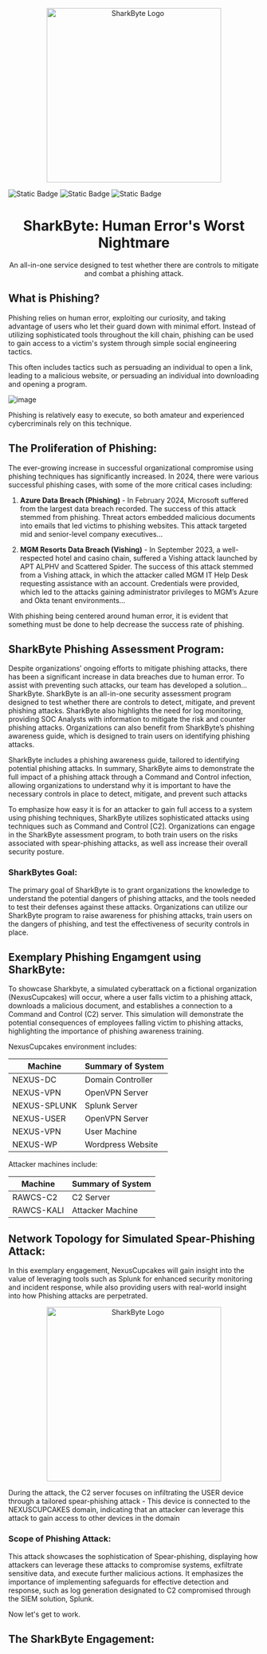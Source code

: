 <p align="center">
  <img src="https://github.com/user-attachments/assets/9510e919-84f0-471b-998b-47c7b8d199ff" width="350" alt="SharkByte Logo">
</p>

![Static Badge](https://img.shields.io/badge/Release_Date-April_2024-Blue?color=blue) ![Static Badge](https://img.shields.io/badge/Contributors-Christos_Kappos_%26_Willow_Ersil-Green?labelColor=grey&color=green) ![Static Badge](https://img.shields.io/badge/Purpose-Let's_Scrap_Phishing-Blue?color=blue)

<h1 align="center">SharkByte: Human Error's Worst Nightmare</h1>
<p align="center">
  An all-in-one service designed to test whether there are controls to mitigate and combat a phishing attack.
</p>

## What is Phishing?
Phishing relies on human error, exploiting our curiosity, and taking advantage of users who let their guard down with minimal effort. Instead of utilizing sophisticated tools throughout the kill chain, phishing can be used to gain access to a victim's system through simple social engineering tactics. 

This often includes tactics such as persuading an individual to open a link, leading to a malicious website, or persuading an individual into downloading and opening a program. 

![image](https://github.com/user-attachments/assets/d7ac49de-43e2-4923-aeaf-ad8dbd7da5a5)

Phishing is relatively easy to execute, so both amateur and experienced cybercriminals rely on this technique. 

## The Proliferation of Phishing:
The ever-growing increase in successful organizational compromise using phishing techniques has significantly increased. In 2024, there were various successful phishing cases, with some of the more critical cases including:

1. **Azure Data Breach (Phishing)** - In February 2024, Microsoft suffered from the largest data breach recorded. The success of this attack stemmed from phishing. Threat actors embedded malicious documents into emails that led victims to phishing websites. This attack targeted mid and senior-level company executives...
   
3. **MGM Resorts Data Breach (Vishing)** -  In September 2023, a well-respected hotel and casino chain, suffered a Vishing attack launched by APT ALPHV and Scattered Spider. The success of this attack stemmed from a Vishing attack, in which the attacker called MGM IT Help Desk requesting assistance with an account. Credentials were provided, which led to the attacks gaining administrator privileges to MGM’s Azure and Okta tenant environments...

With phishing being centered around human error, it is evident that something must be done to help decrease the success rate of phishing. 

## SharkByte Phishing Assessment Program:
Despite organizations’ ongoing efforts to mitigate phishing attacks, there has been a significant increase in data breaches due to human error. To assist with preventing such attacks, our team has developed a solution... SharkByte. SharkByte is an all-in-one security assessment program designed to test whether there are controls to detect, mitigate, and prevent phishing attacks. SharkByte also highlights the need for log monitoring, providing SOC Analysts with information to mitigate the risk and counter phishing attacks. Organizations can also benefit from SharkByte’s phishing awareness guide, which is designed to train users on identifying phishing attacks. 

SharkByte includes a phishing awareness guide, tailored to identifying potential phishing attacks. In summary, SharkByte aims to demonstrate the full impact of a phishing attack through a Command and Control infection, allowing organizations to understand why it is important to have the necessary controls in place to detect, mitigate, and prevent such attacks

To emphasize how easy it is for an attacker to gain full access to a system using phishing techniques, SharkByte utilizes sophisticated attacks using techniques such as Command and Control [C2]. Organizations can engage in the SharkByte assessment program, to both train users on the risks associated with spear-phishing attacks, as well ass increase their overall security posture. 

### SharkBytes Goal:
The primary goal of SharkByte is to grant organizations the knowledge to understand the potential dangers of phishing attacks, and the tools needed to test their defenses against these attacks. Organizations can utilize our SharkByte program to raise awareness for phishing attacks, train users on the dangers of phishing, and test the effectiveness of security controls in place. 

## Exemplary Phishing Engamgent using SharkByte:

To showcase Sharkbyte, a simulated cyberattack on a fictional organization (NexusCupcakes) will occur, where a user falls victim to a phishing attack, downloads a malicious document, and establishes a connection to a Command and Control (C2) server. This simulation will demonstrate the potential consequences of employees falling victim to phishing attacks, highlighting the importance of phishing awareness training.

NexusCupcakes environment includes:               

| Machine | Summary of System    |               
| ------------- | -------------  |                
| NEXUS-DC  | Domain Controller  |               
| NEXUS-VPN  | OpenVPN Server    |                
| NEXUS-SPLUNK  | Splunk Server  |
| NEXUS-USER | OpenVPN Server    |
| NEXUS-VPN  | User Machine      |
| NEXUS-WP  | Wordpress Website  | 

Attacker machines include:

| Machine | Summary of System    |
| ------------- | -------------  |
| RAWCS-C2  | C2 Server          |
| RAWCS-KALI  | Attacker Machine |

## Network Topology for Simulated Spear-Phishing Attack:

In this exemplary engagement, NexusCupcakes will gain insight into the value of leveraging tools such as Splunk for enhanced security monitoring and incident response, while also providing users with real-world insight into how Phishing attacks are perpetrated.

<p align="center">
  <img src="https://github.com/user-attachments/assets/d832271a-6cf1-4aee-b90b-6bccd8852a42" width="350" alt="SharkByte Logo">
</p>

During the attack, the C2 server focuses on infiltrating the USER device through a tailored spear-phishing attack - This device is connected to the NEXUSCUPCAKES domain, indicating that an attacker can leverage this attack to gain access to other devices in the domain

### Scope of Phishing Attack:

This attack showcases the sophistication of Spear-phishing, displaying how attackers can leverage these attacks to compromise systems, exfiltrate sensitive data, and execute further malicious actions. It emphasizes the importance of implementing safeguards for effective detection and response, such as log generation designated to C2 compromised through the SIEM solution, Splunk. 

Now let's get to work.

## The SharkByte Engagement:

